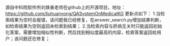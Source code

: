 源自中科院软件所刘焕勇老师在github上的开源项目，地址：https://github.com/liuhuanyong/QASystemOnMedicalKG
更新点如下：
1.当检索结果为空时会报错，该问题我已经修复，在answer_search.py增加结果判断，如检索结果为空则返回未检索到结果；
2.当检索内容与肝病无关时只能返回初始化答案，需要增加相似性判断，然后找到相似度最高的内容，检索答案返回给用户；该问题还在修复；
